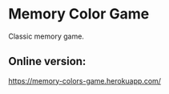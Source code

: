 # Memory Color Game
Classic memory game.
## Online version:
https://memory-colors-game.herokuapp.com/
